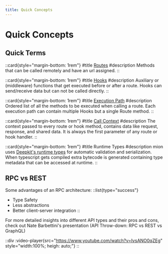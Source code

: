 ```yaml
---
title: Quick Concepts
---
```


# Quick Concepts

## Quick Terms
::card{style="margin-bottom: 1rem"}
#title
[Routes](router/routes)
#description
Methods that can be called remotely and have an url assigned.
::

::card{style="margin-bottom: 1rem"}
#title
[Hooks](router/hooks)
#description
Auxiliary or (middleware) functions that get executed before or after a route. 
Hooks can send/receive data but can not be called directly.
::

::card{style="margin-bottom: 1rem"}
#title
[Execution Path](router/execution-path)
#description
Ordered list of all the methods to be executed when calling a route.
Each execution path can contain multiple Hooks but a single Route method.
::

::card{style="margin-bottom: 1rem"}
#title
[Call Context](router/call-context)
#description
The context passed to every route or hook method, contains data like request, response, and shared data.
It is always the first parameter of any route or hook handler.
::

::card{style="margin-bottom: 1rem"}
#title
Runtime Types
#description
mion uses [Deepkit's runtime types](https://docs.deepkit.io/english/runtime-types.html) for automatic validation and serialization.
When typescript gets compiled extra bytecode is generated containing type metadata that can be accessed at runtime. 
::


## RPC vs  REST

Some advantages of an RPC architecture:
::list{type="success"}
- Type Safety
- Less abstractions
- Better client-server integration
::



For more detailed insights into different API types and their pros and cons, check out Nate Barbettini's presentation (API Throw-down: RPC vs REST vs GraphQL)

::div
:video-player{src="https://www.youtube.com/watch?v=IvsANO0qZEg" style="width:100%; heigh: auto;"}
::


